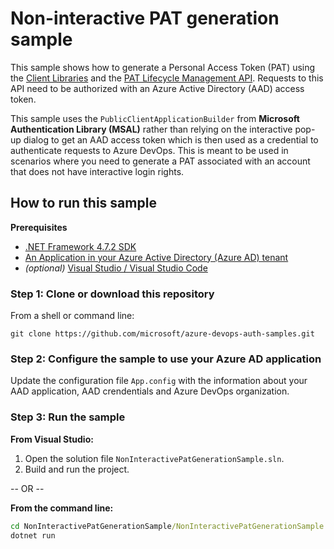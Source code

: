 # Non-interactive PAT generation sample

This sample shows how to generate a Personal Access Token (PAT) using the [Client Libraries](https://learn.microsoft.com/en-us/azure/devops/integrate/concepts/dotnet-client-libraries?view=azure-devops) and the [PAT Lifecycle Management API](https://learn.microsoft.com/en-us/rest/api/azure/devops/tokens). Requests to this API need to be authorized with an Azure Active Directory (AAD) access token. 

This sample uses the `PublicClientApplicationBuilder` from **Microsoft Authentication Library (MSAL)** rather than relying on the interactive pop-up dialog to get an AAD access token which is then used as a credential to authenticate requests to Azure DevOps. This is meant to be used in scenarios where you need to generate a PAT associated with an account that does not have interactive login rights.

## How to run this sample

**Prerequisites**

- [.NET Framework 4.7.2 SDK](https://dotnet.microsoft.com/en-us/download/dotnet-framework)
- [An Application in your Azure Active Directory (Azure AD) tenant](https://learn.microsoft.com/en-us/azure/active-directory/develop/quickstart-register-app)
- _(optional)_ [Visual Studio / Visual Studio Code](https://visualstudio.microsoft.com/downloads/)


### Step 1: Clone or download this repository

From a shell or command line:
```
git clone https://github.com/microsoft/azure-devops-auth-samples.git
```

### Step 2: Configure the sample to use your Azure AD application

Update the configuration file `App.config` with the information about your AAD application, AAD crendentials and Azure DevOps organization.

### Step 3: Run the sample

**From Visual Studio:**
1. Open the solution file `NonInteractivePatGenerationSample.sln`.
2. Build and run the project.

-- OR --

**From the command line:**
```cmd
cd NonInteractivePatGenerationSample/NonInteractivePatGenerationSample
dotnet run
```
